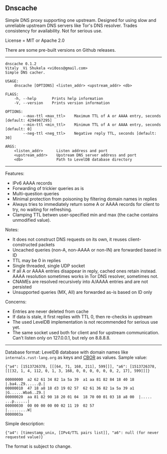 Dnscache
----

Simple DNS proxy supporting one upstream.
Designed for using slow and unreliable upstream DNS servers like Tor's DNS resolver.
Trades consistency for availability. Not for serious use.

License = MIT or Apache 2.0

There are some pre-built versions on Github releases.

---

```
dnscache 0.1.2
Vitaly _Vi Shukela <vi0oss@gmail.com>
Simple DNS cacher.

USAGE:
    dnscache [OPTIONS] <listen_addr> <upstream_addr> <db>

FLAGS:
    -h, --help       Prints help information
    -V, --version    Prints version information

OPTIONS:
        --max-ttl <max_ttl>    Maximum TTL of A or AAAA entry, seconds [default: 4294967295]
        --min-ttl <min_ttl>    Minimum TTL of A or AAAA entry, seconds [default: 0]
        --neg-ttl <neg_ttl>    Negative reply TTL, seconds [default: 30]

ARGS:
    <listen_addr>      Listen address and port
    <upstream_addr>    Upstream DNS server address and port
    <db>               Path to LevelDB database directory
```

-----

Features:

* IPv6 AAAA records
* Forwarding of trickier queries as is
* Multi-question queries
* Minimal protection from poisoning by filtering domain names in replies
* Always tries to immediately return some A or AAAA records for client to try, no waiting for refreshing.
* Clamping TTL betwen user-specified min and max (the cache contains unmodified value).

Notes:

* It does not construct DNS requests on its own, it reuses client-constructed packets
* Uncached queries (non-A, non-AAAA or non-IN) are forwarded based in ID
* TTL may be 0 in replies
* Single threaded, single UDP socket
* If all A or AAAA entries disappear in reply, cached ones retain instead. AAAA resolution sometimes works in Tor DNS resolver, sometimes not.
* CNAMEs are resolved recursively into A/AAAA entries and are not persisted
* Unsupported queries (MX, All) are forwarded as-is based on ID only

Concerns:

* Entries are never deleted from cache
* If data is stale, it first replies with TTL 0, then re-checks in upstream
* The used LevelDB implementation is not recommended for serious use yet.
* The same socket used both for client and for upstream communication. Can't listen only on 127.0.0.1, but rely on 8.8.8.8.

---

Database format: LevelDB database with domain names like `internals.rust-lang.org` as keys and [CBOR](https://cbor.io) as values. Sample value:

```
{"a4": [1513726378, [[[64, 71, 168, 211], 599]]], "a6": [1513726378, [[[32, 1, 4, 112, 0, 1, 3, 168, 0, 0, 0, 0, 0, 0, 2, 17], 599]]]}

00000000  a2 62 61 34 82 1a 5a 39  a1 aa 81 82 84 18 40 18  |.ba4..Z9......@.|
00000010  47 18 a8 18 d3 19 02 57  62 61 36 82 1a 5a 39 a1  |G......Wba6..Z9.|
00000020  aa 81 82 90 18 20 01 04  18 70 00 01 03 18 a8 00  |..... ...p......|
00000030  00 00 00 00 00 02 11 19  02 57                    |.........W|
0000003a
```

Simple description:

```
{"a4": [timestamp_unix, [IPv4/TTL pairs list]], "a6": null (for never requested value)}
```

The format is subject to change.

